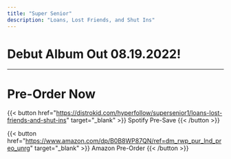 ```yaml
---
title: "Super Senior"
description: "Loans, Lost Friends, and Shut Ins"
---
```

# Debut Album Out 08.19.2022!

***

# Pre-Order Now

{{< button href="https://distrokid.com/hyperfollow/supersenior1/loans-lost-friends-and-shut-ins" target="_blank" >}}
Spotify Pre-Save
{{< /button >}}

{{< button href="https://www.amazon.com/dp/B0B8WP87QN/ref=dm_rwp_pur_lnd_preo_unrg" target="_blank" >}}
Amazon Pre-Order
{{< /button >}}